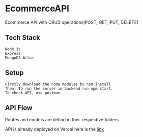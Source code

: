 # EcommerceAPI 

Ecommerce API with CRUD operations(POST, GET, PUT, DELETE)

## Tech Stack 
```
Node.js 
Express
MongoDB Atlas
```
## Setup 
```
Firstly download the node modules by npm install
Then, To run the server in backend run npm start. 
To check API, use postman. 
```

## API Flow 
Routes and models are defind in their respective folders. 

API is already deployed on Vercel here is the [link](https://ecommerceapi-met93d1u5-payal569.vercel.app/ecommerce/product)
